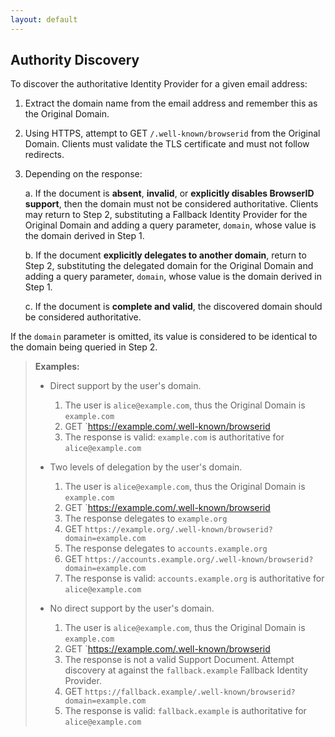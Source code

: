 ```yaml
---
layout: default
---
```


## Authority Discovery

To discover the authoritative Identity Provider for a given email address:

1. Extract the domain name from the email address and remember this as the Original Domain.

2. Using HTTPS, attempt to GET `/.well-known/browserid` from the Original Domain. Clients must validate the TLS certificate and must not follow redirects.

3. Depending on the response:

    a. If the document is __absent__, __invalid__, or __explicitly disables BrowserID support__, then the domain must not be considered authoritative. Clients may return to Step 2, substituting a Fallback Identity Provider for the Original Domain and adding a query parameter, `domain`, whose value is the domain derived in Step 1.

    b. If the document __explicitly delegates to another domain__, return to Step 2, substituting the delegated domain for the Original Domain and adding a query parameter, `domain`, whose value is the domain derived in Step 1.

    c. If the document is __complete and valid__, the discovered domain should be considered authoritative.

If the `domain` parameter is omitted, its value is considered to be identical to the domain being queried in Step 2.

> __Examples:__
>
> - Direct support by the user's domain.
>
>     1. The user is `alice@example.com`, thus the Original Domain is `example.com`
>     2. GET `https://example.com/.well-known/browserid
>     3. The response is valid: `example.com` is authoritative for `alice@example.com`
>
> - Two levels of delegation by the user's domain.
>
>     1. The user is `alice@example.com`, thus the Original Domain is `example.com`
>     2. GET `https://example.com/.well-known/browserid
>     3. The response delegates to `example.org`
>     4. GET `https://example.org/.well-known/browserid?domain=example.com`
>     5. The response delegates to `accounts.example.org`
>     6. GET `https://accounts.example.org/.well-known/browserid?domain=example.com`
>     7. The response is valid: `accounts.example.org` is authoritative for `alice@example.com`
>
> - No direct support by the user's domain.
>
>     1. The user is `alice@example.com`, thus the Original Domain is `example.com`
>     2. GET `https://example.com/.well-known/browserid
>     3. The response is not a valid Support Document. Attempt discovery at against the `fallback.example` Fallback Identity Provider.
>     4. GET `https://fallback.example/.well-known/browserid?domain=example.com` 
>     5. The response is valid: `fallback.example` is authoritative for `alice@example.com`
